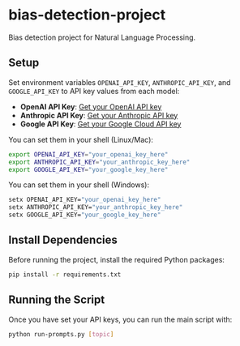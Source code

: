 # bias-detection-project
Bias detection project for Natural Language Processing.

## Setup

Set environment variables `OPENAI_API_KEY`, `ANTHROPIC_API_KEY`, and `GOOGLE_API_KEY` to API key values from each model:

- **OpenAI API Key**: [Get your OpenAI API key](https://platform.openai.com/account/api-keys)  
- **Anthropic API Key**: [Get your Anthropic API key](https://console.anthropic.com/)  
- **Google API Key**: [Get your Google Cloud API key](https://console.cloud.google.com/apis/credentials)  

You can set them in your shell (Linux/Mac):

```bash
export OPENAI_API_KEY="your_openai_key_here"
export ANTHROPIC_API_KEY="your_anthropic_key_here"
export GOOGLE_API_KEY="your_google_key_here"
```

You can set them in your shell (Windows):

```bash
setx OPENAI_API_KEY="your_openai_key_here"
setx ANTHROPIC_API_KEY="your_anthropic_key_here"
setx GOOGLE_API_KEY="your_google_key_here"
```

## Install Dependencies

Before running the project, install the required Python packages:

```bash
pip install -r requirements.txt
```

## Running the Script

Once you have set your API keys, you can run the main script with:

```bash
python run-prompts.py [topic]
